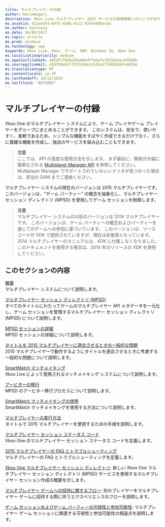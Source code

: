 ```yaml
---
title: マルチプレイヤーの付録
author: KevinAsgari
description: Xbox Live マルチプレイヤー 2015 サービスの詳細情報へのリンクがあります。
ms.assetid: 412ae5f4-6975-4a8b-9cc2-9747e093ec4d
ms.author: kevinasg
ms.date: 04/04/2017
ms.topic: article
ms.prod: windows
ms.technology: uwp
keywords: Xbox Live, Xbox, ゲーム, UWP, Windows 10, Xbox One
ms.localizationpriority: medium
ms.openlocfilehash: a85df1f0d5e58a89edffe8afe192563eecbfb60b
ms.sourcegitcommit: d10fb9eb5f75f2d10e1c543a177402b50fe4019e
ms.translationtype: MT
ms.contentlocale: ja-JP
ms.lasthandoff: 10/12/2018
ms.locfileid: "4573203"
---
```

# <a name="multiplayer-appendix"></a>マルチプレイヤーの付録

Xbox One のマルチプレイヤー システムにより、ゲーム プレイやゲーム プレイヤーをグループにまとめることができます。 このシステムは、安全で、使いやすく、柔軟であるため、シンプルな機能をすばやく作成できるだけでなく、さらに複雑な機能を作成し、独自のサービスを組み込むこともできます。

> **注意**  
ここでは、API の高度な使用方法を示します。  まず最初に、開発が大幅に簡素化される [Multiplayer Manager API](../multiplayer-manager.md) を参照してください。  Multiplayer Manager でサポートされていないシナリオが見つかった場合は、担当の DAM までご連絡ください。

マルチプレイヤー システムの現在のバージョンは 2015 マルチプレイヤーです。 このバージョンは、"ゲーム パーティー" の概念を抽象化し、マルチプレイヤー セッション ディレクトリ (MPSD) を使用してゲーム セッションを制御します。

> **注意**  
マルチプレイヤー システムの以前のバージョンは 2014 マルチプレイヤーです。 このバージョンは、ゲーム パーティーの概念およびパーティーを通じてのゲームへの参加に基づいています。 このバージョンは、ソース コードが XDK で提供されていますが、現在は非推奨となっています。 2014 マルチプレイヤーのマニュアルは、XDK に付属しなくなりました。 このドキュメントを使用する場合は、2014 年のリリースの XDK を使用してください。


## <a name="in-this-section"></a>このセクションの内容

[概要](introduction-to-the-multiplayer-system.md)  
マルチプレイヤー システムについて説明します。

[マルチプレイヤー セッション ディレクトリ (MPSD)](multiplayer-session-directory.md)  
すべてのタイトルにわたってゲームのマルチプレイヤー API メタデータを一元化し、ゲーム セッションを管理するマルチプレイヤー セッション ディレクトリ (MPSD) について説明します。

[MPSD セッションの詳細](mpsd-session-details.md)  
MPSD セッションの詳細について説明します。

[タイトルを 2015 マルチプレイヤーに適合させるときの一般的な問題](common-issues-when-adapting-multiplayer.md)  
2015 マルチプレイヤーで動作するようにタイトルを適合させるときに考慮する一般的な問題について説明します。

[SmartMatch マッチメイキング](smartmatch-matchmaking.md)  
Xbox Live によって使用されるマッチメイキング システムについて説明します。

[アービターの移行](migrating-an-arbiter.md)  
MPSD のアービター移行プロセスについて説明します。

[SmartMatch マッチメイキングの使用](using-smartmatch-matchmaking.md)  
SmartMatch マッチメイキングを使用する方法について説明します。

[マルチプレイヤーの実行方法](multiplayer-how-tos.md)  
タイトルで 2015 マルチプレイヤーを使用するための手順を説明します。

[マルチプレイヤー セッション ステータス コード](multiplayer-session-status-codes.md)  
Xbox One のマルチプレイヤー セッション ステータス コードを定義します。

[2015 マルチプレイヤーの FAQ とトラブルシューティング](multiplayer-2015-faq.md)  
マルチプレイヤーの FAQ とトラブルシューティングを定義します。

[Xbox One マルチプレイヤー セッション ディレクトリ](xbox-one-multiplayer-session-directory.md): 新しい Xbox One マルチプレイヤー セッション ディレクトリ (MPSD) サービスを使用するマルチプレイヤー セッション作成の概要を示します。

[マルチプレイヤー ゲームへの招待に関するフロー](flows-for-multiplayer-game-invites.md): 別のプレイヤーをマルチプレイヤー ゲームに招待する際に伴うエクスペリエンスのフローを説明します。

[ゲーム セッションおよびゲーム パーティーの可視性と参加可能性](game-session-and-game-party-visibility-and-joinability.md): マルチプレイヤー ゲーム セッションに関連する可視性と参加可能性の相違点を説明します。
